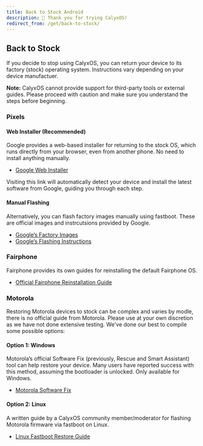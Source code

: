 ```yaml
---
title: Back to Stock Android
description: 🙏 Thank you for trying CalyxOS!
redirect_from: /get/back-to-stock/
---
```


## Back to Stock

If you decide to stop using CalyxOS, you can return your device to its factory (stock) operating system. Instructions vary depending on your device manufactuer.

**Note:** CalyxOS cannot provide support for third-party tools or external guides. Please proceed with caution and make sure you understand the steps before beginning.

### Pixels

#### Web Installer (Recommended)

Google provides a web-based installer for returning to the stock OS, which runs directly from your browser, even from another phone. No need to install anything manually.

* [Google Web Installer](https://flash.android.com/back-to-public)

Visiting this link will automatically detect your device and install the latest software from Google, guiding you through each step.

#### Manual Flashing

Alternatively, you can flash factory images manually using fastboot. These are official images and instrcutsions provided by Google.

* [Google’s Factory Images](https://developers.google.com/android/images)
* [Google’s Flashing Instructions](https://developers.google.com/android/images#instructions)


### Fairphone

Fairphone provides its own guides for reinstalling the default Fairphone OS.

- [Official Fairphone Reinstallation Guide](https://support.fairphone.com/hc/en-us/articles/18896094650513-How-to-manually-install-Android-on-your-Fairphone)


### Motorola

Restoring Motorola devices to stock can be complex and varies by modle, there is no official guide from Motorola. Please use at your own discretion as we have not done extensive testing. We've done our best to compile some possible options:

#### Option 1: Windows

Motorola’s official Software Fix (previously, Rescue and Smart Assistant) tool can help restore your device. Many users have reported success with this method, assuming the bootloader is unlocked. Only available for Windows.

* [Motorola Software Fix](https://en-us.support.motorola.com/app/softwarefix)

#### Option 2: Linux

A written guide by a CalyxOS community member/moderator for flashing Motorola firmware via fastboot on Linux.

* [Linux Fastboot Restore Guide](https://gist.github.com/lucasmz-dev/cca7afb146f2908f92eb681b5a4c1e38)
